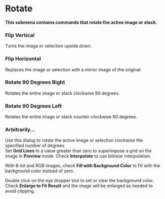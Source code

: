 # Rotate

**This submenu contains commands that rotate the active image or
stack.**

### Flip Vertical

Turns the image or selection upside down.

### Flip Horizontal

Replaces the image or selection with a mirror image of the original.

### Rotate 90 Degrees Right

Rotates the entire image or stack clockwise 90 degrees.

### Rotate 90 Degrees Left

Rotates the entire image or stack counter-clockwise 90 degrees.

### Arbitrarily\...

Use this dialog to rotate the active image or selection clockwise the
specified number of degrees.\
Set **Grid Lines** to a value greater than zero to superimpose a grid on
the image in **Preview** mode. Check **Interpolate** to use bilinear
interpolation.

With 8-bit and RGB images, check **Fill with Background Color** to fill
with the background color instead of zero.

Double click on the eye dropper tool to set or view the background
color. Check **Enlarge to Fit Result** and the image will be enlarged as
needed to avoid clipping.
